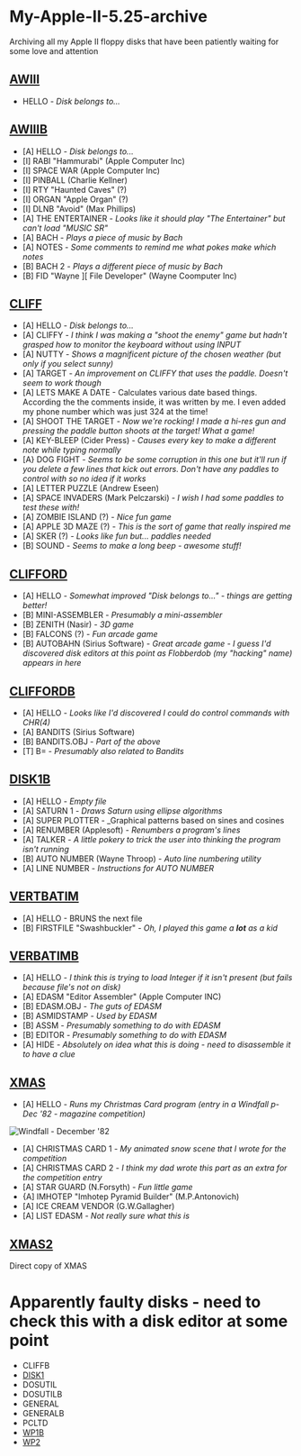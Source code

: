 # My-Apple-II-5.25-archive
Archiving all my Apple II floppy disks that have been patiently waiting for some love and attention

## [AWIII](https://github.com/rokcoder-appleii/My-Apple-II-5.25-archive/raw/main/working%20disks/AWIII.dsk)
- HELLO - _Disk belongs to..._

## [AWIIIB](https://github.com/rokcoder-appleii/My-Apple-II-5.25-archive/raw/main/working%20disks/AWIIIB.dsk)
- [A] HELLO - _Disk belongs to..._
- [I] RABI "Hammurabi" (Apple Computer Inc)
- [I] SPACE WAR (Apple Computer Inc)
- [I] PINBALL (Charlie Kellner)
- [I] RTY "Haunted Caves" (?)
- [I] ORGAN "Apple Organ" (?)
- [I] DLNB "Avoid" (Max Phillips)
- [A] THE ENTERTAINER - _Looks like it should play "The Entertainer" but can't load "MUSIC SR"_
- [A] BACH - _Plays a piece of music by Bach_
- [A] NOTES - _Some comments to remind me what pokes make which notes_
- [B] BACH 2 - _Plays a different piece of music by Bach_
- [B] FID "Wayne ][ File Developer" (Wayne Coomputer Inc)

## [CLIFF](https://github.com/rokcoder-appleii/My-Apple-II-5.25-archive/raw/main/working%20disks/CLIFF.dsk)
- [A] HELLO - _Disk belongs to..._
- [A] CLIFFY - _I think I was making a "shoot the enemy" game but hadn't grasped how to monitor the keyboard without using INPUT_
- [A] NUTTY - _Shows a magnificent picture of the chosen weather (but only if you select sunny)_
- [A] TARGET - _An improvement on CLIFFY that uses the paddle. Doesn't seem to work though_
- [A] LETS MAKE A DATE - Calculates various date based things. According the the comments inside, it was written by me. I even added my phone number which was just 324 at the time!
- [A] SHOOT THE TARGET - _Now we're rocking! I made a hi-res gun and pressing the paddle button shoots at the target! What a game!_
- [A] KEY-BLEEP (Cider Press) - _Causes every key to make a different note while typing normally_
- [A} DOG FIGHT - _Seems to be some corruption in this one but it'll run if you delete a few lines that kick out errors. Don't have any paddles to control with so no idea if it works_
- [A] LETTER PUZZLE (Andrew Eseen)
- [A] SPACE INVADERS (Mark Pelczarski) - _I wish I had some paddles to test these with!_
- [A] ZOMBIE ISLAND (?) - _Nice fun game_
- [A] APPLE 3D MAZE (?) - _This is the sort of game that really inspired me_
- [A] SKER (?) - _Looks like fun but... paddles needed_
- [B] SOUND - _Seems to make a long beep - awesome stuff!_

## [CLIFFORD](https://github.com/rokcoder-appleii/My-Apple-II-5.25-archive/raw/main/working%20disks/CLIFFORD.dsk)
- [A] HELLO - _Somewhat improved "Disk belongs to..." - things are getting better!_
- [B] MINI-ASSEMBLER - _Presumably a mini-assembler_
- [B] ZENITH (Nasir) - _3D game_
- [B] FALCONS (?) - _Fun arcade game_
- [B] AUTOBAHN (Sirius Software) - _Great arcade game - I guess I'd discovered disk editors at this point as Flobberdob (my "hacking" name) appears in here_

## [CLIFFORDB](https://github.com/rokcoder-appleii/My-Apple-II-5.25-archive/raw/main/working%20disks/CLIFFORDB.dsk)
- [A] HELLO - _Looks like I'd discovered I could do control commands with CHR$($4)_
- [A] BANDITS (Sirius Software)
- [B] BANDITS.OBJ - _Part of the above_
- [T] B= - _Presumably also related to Bandits_

## [DISK1B](https://github.com/rokcoder-appleii/My-Apple-II-5.25-archive/raw/main/working%20disks/DISK1B.dsk)
- [A] HELLO - _Empty file_
- [A] SATURN 1 - _Draws Saturn using ellipse algorithms_
- [A] SUPER PLOTTER - _Graphical patterns based on sines and cosines
- [A] RENUMBER (Applesoft) - _Renumbers a program's lines_
- [A] TALKER - _A little pokery to trick the user into thinking the program isn't running_
- [B] AUTO NUMBER (Wayne Throop) - _Auto line numbering utility_
- [A] LINE NUMBER - _Instructions for AUTO NUMBER_

## [VERTBATIM](https://github.com/rokcoder-appleii/My-Apple-II-5.25-archive/raw/main/working%20disks/VERBATIM.dsk)
- [A] HELLO - BRUNS the next file
- [B] FIRSTFILE "Swashbuckler" - _Oh, I played this game a __lot__ as a kid_

## [VERBATIMB](https://github.com/rokcoder-appleii/My-Apple-II-5.25-archive/raw/main/working%20disks/VERBATIMB.dsk)
- [A] HELLO - _I think this is trying to load Integer if it isn't present (but fails because file's not on disk)_
- [A] EDASM "Editor Assembler" (Apple Computer INC)
- [B] EDASM.OBJ - _The guts of EDASM_
- [B] ASMIDSTAMP - _Used by EDASM_
- [B] ASSM - _Presumably something to do with EDASM_
- [B] EDITOR - _Presumably something to do with EDASM_
- [A] HIDE - _Absolutely on idea what this is doing - need to disassemble it to have a clue_

## [XMAS](https://github.com/rokcoder-appleii/My-Apple-II-5.25-archive/raw/main/working%20disks/XMAS.dsk)
- [A] HELLO - _Runs my Christmas Card program (entry in a Windfall p- Dec '82 - magazine competition)_
&nbsp;

![Windfall - December '82](https://www.rokcoder.com/stardot-images/bitstik.PNG)
- [A] CHRISTMAS CARD 1 - _My animated snow scene that I wrote for the competition_
- [A] CHRISTMAS CARD 2 - _I think my dad wrote this part as an extra for the competition entry_
- [A] STAR GUARD (N.Forsyth) - _Fun little game_
- {A] IMHOTEP "Imhotep Pyramid Builder" (M.P.Antonovich) 
- [A] ICE CREAM VENDOR (G.W.Gallagher)
- [A] LIST EDASM - _Not really sure what this is_

## [XMAS2](https://github.com/rokcoder-appleii/My-Apple-II-5.25-archive/raw/main/working%20disks/XMAS2.dsk)
Direct copy of XMAS

# Apparently faulty disks - need to check this with a disk editor at some point
- CLIFFB
- [DISK1](https://github.com/rokcoder-appleii/My-Apple-II-5.25-archive/raw/main/probably%20faulty%20disks/DISK1.dsk)
- DOSUTIL
- DOSUTILB
- GENERAL
- GENERALB
- PCLTD
- [WP1B](https://github.com/rokcoder-appleii/My-Apple-II-5.25-archive/raw/main/probably%20faulty%20disks/WP1B.dsk)
- [WP2](https://github.com/rokcoder-appleii/My-Apple-II-5.25-archive/raw/main/probably%20faulty%20disks/WP2.dsk)
